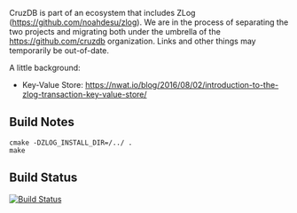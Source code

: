 CruzDB is part of an ecosystem that includes ZLog
(https://github.com/noahdesu/zlog). We are in the process of separating the two
projects and migrating both under the umbrella of the https://github.com/cruzdb
organization. Links and other things may temporarily be out-of-date.

A little background:

* Key-Value Store: https://nwat.io/blog/2016/08/02/introduction-to-the-zlog-transaction-key-value-store/

## Build Notes

```
cmake -DZLOG_INSTALL_DIR=/../ .
make
```

## Build Status

[![Build Status](https://travis-ci.org/cruzdb/cruzdb.svg?branch=master)](https://travis-ci.org/cruzdb/cruzdb)
